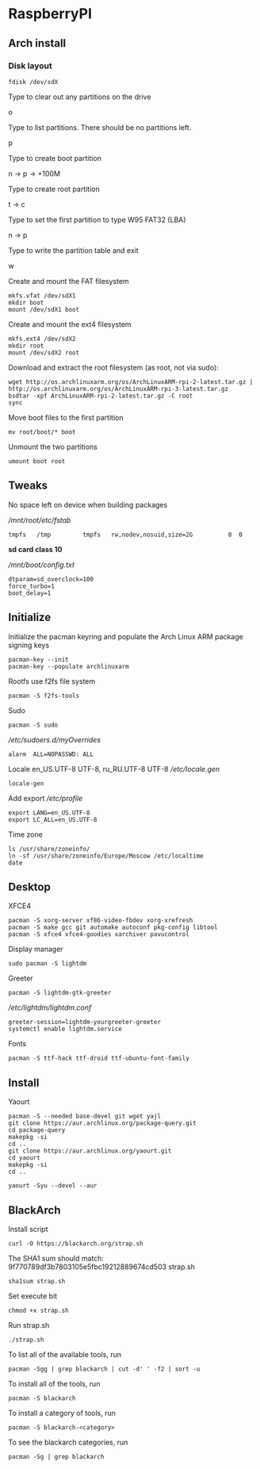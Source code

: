 # RaspberryPI
## Arch install
### Disk layout
```
fdisk /dev/sdX
```
Type to clear out any partitions on the drive

o

Type to list partitions. There should be no partitions left.

p

Type to create boot partition

n -> p -> +100M

Type to create root partition

t -> c

Type  to set the first partition to type W95 FAT32 (LBA)

n -> p

Type to write the partition table and exit

w

Create and mount the FAT filesystem
```
mkfs.vfat /dev/sdX1
mkdir boot
mount /dev/sdX1 boot
```

Create and mount the ext4 filesystem
```
mkfs.ext4 /dev/sdX2
mkdir root
mount /dev/sdX2 root
```

Download and extract the root filesystem (as root, not via sudo):
```
wget http://os.archlinuxarm.org/os/ArchLinuxARM-rpi-2-latest.tar.gz | http://os.archlinuxarm.org/os/ArchLinuxARM-rpi-3-latest.tar.gz
bsdtar -xpf ArchLinuxARM-rpi-2-latest.tar.gz -C root
sync
```

Move boot files to the first partition
```
mv root/boot/* boot
```

Unmount the two partitions
```
umount boot root
```

## Tweaks
No space left on device when building packages

_/mnt/root/etc/fstab_
```
tmpfs   /tmp         tmpfs   rw,nodev,nosuid,size=2G          0  0
```

**sd card class 10**

_/mnt/boot/config.txt_
```
dtparam=sd_overclock=100
force_turbo=1
boot_delay=1
```

## Initialize
Initialize the pacman keyring and populate the Arch Linux ARM package signing keys
```
pacman-key --init
pacman-key --populate archlinuxarm
```

Rootfs use f2fs file system
```
pacman -S f2fs-tools
```

Sudo
```
pacman -S sudo
```

_/etc/sudoers.d/myOverrides_
```
alarm  ALL=NOPASSWD: ALL
```

Locale en_US.UTF-8 UTF-8, ru_RU.UTF-8 UTF-8
_/etc/locale.gen_
```
locale-gen
```

Add export
_/etc/profile_
```
export LANG=en_US.UTF-8
export LC_ALL=en_US.UTF-8
```

Time zone
```
ls /usr/share/zoneinfo/
ln -sf /usr/share/zoneinfo/Europe/Moscow /etc/localtime
date
```

## Desktop
XFCE4
```
pacman -S xorg-server xf86-video-fbdev xorg-xrefresh
pacman -S make gcc git automake autoconf pkg-config libtool
pacman -S xfce4 xfce4-goodies xarchiver pavucontrol
```

Display manager
```
sudo pacman -S lightdm
```

Greeter
```
pacman -S lightdm-gtk-greeter
```

_/etc/lightdm/lightdm.conf_
```
greeter-session=lightdm-yourgreeter-greeter
systemctl enable lightdm.service
```

Fonts
```
pacman -S ttf-hack ttf-droid ttf-ubuntu-font-family
```


## Install

Yaourt
```
pacman -S --needed base-devel git wget yajl
git clone https://aur.archlinux.org/package-query.git
cd package-query
makepkg -si
cd ..
git clone https://aur.archlinux.org/yaourt.git
cd yaourt
makepkg -si
cd ..
```
```
yaourt -Syu --devel --aur
```

## BlackArch
Install script
```
curl -O https://blackarch.org/strap.sh
```

The SHA1 sum should match: 9f770789df3b7803105e5fbc19212889674cd503 strap.sh
```
sha1sum strap.sh
```

Set execute bit
```
chmod +x strap.sh
```

Run strap.sh
```
./strap.sh
```

To list all of the available tools, run
```
pacman -Sgg | grep blackarch | cut -d' ' -f2 | sort -u
```

To install all of the tools, run
```
pacman -S blackarch
```

To install a category of tools, run
```
pacman -S blackarch-<category>
```

To see the blackarch categories, run
```
pacman -Sg | grep blackarch
```
